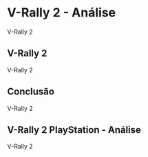 ---
---

# V-Rally 2 - Análise

V-Rally 2

## V-Rally 2

V-Rally 2

## Conclusão

V-Rally 2

## V-Rally 2 PlayStation - Análise

V-Rally 2
